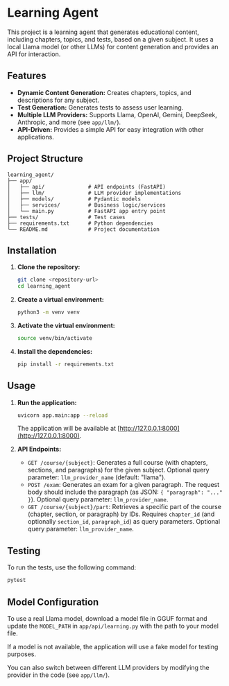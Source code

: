 # Learning Agent

This project is a learning agent that generates educational content, including chapters, topics, and tests, based on a given subject. It uses a local Llama model (or other LLMs) for content generation and provides an API for interaction.

## Features

- **Dynamic Content Generation:** Creates chapters, topics, and descriptions for any subject.
- **Test Generation:** Generates tests to assess user learning.
- **Multiple LLM Providers:** Supports Llama, OpenAI, Gemini, DeepSeek, Anthropic, and more (see `app/llm/`).
- **API-Driven:** Provides a simple API for easy integration with other applications.

## Project Structure

```
learning_agent/
├── app/
│   ├── api/              # API endpoints (FastAPI)
│   ├── llm/              # LLM provider implementations
│   ├── models/           # Pydantic models
│   ├── services/         # Business logic/services
│   └── main.py           # FastAPI app entry point
├── tests/                # Test cases
├── requirements.txt      # Python dependencies
└── README.md             # Project documentation
```

## Installation

1. **Clone the repository:**
    ```bash
    git clone <repository-url>
    cd learning_agent
    ```

2. **Create a virtual environment:**
    ```bash
    python3 -m venv venv
    ```

3. **Activate the virtual environment:**
    ```bash
    source venv/bin/activate
    ```

4. **Install the dependencies:**
    ```bash
    pip install -r requirements.txt
    ```

## Usage

1. **Run the application:**
    ```bash
    uvicorn app.main:app --reload
    ```
    The application will be available at [http://127.0.0.1:8000](http://127.0.0.1:8000).

2. **API Endpoints:**
    - `GET /course/{subject}`: Generates a full course (with chapters, sections, and paragraphs) for the given subject. Optional query parameter: `llm_provider_name` (default: "llama").
    - `POST /exam`: Generates an exam for a given paragraph. The request body should include the paragraph (as JSON: `{ "paragraph": "..." }`). Optional query parameter: `llm_provider_name`.
    - `GET /course/{subject}/part`: Retrieves a specific part of the course (chapter, section, or paragraph) by IDs. Requires `chapter_id` (and optionally `section_id`, `paragraph_id`) as query parameters. Optional query parameter: `llm_provider_name`.

## Testing

To run the tests, use the following command:

```bash
pytest
```

## Model Configuration

To use a real Llama model, download a model file in GGUF format and update the `MODEL_PATH` in `app/api/learning.py` with the path to your model file.

If a model is not available, the application will use a fake model for testing purposes.

You can also switch between different LLM providers by modifying the provider in the code (see `app/llm/`).
